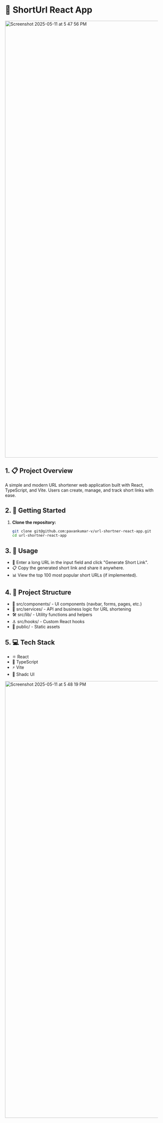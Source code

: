 # 🔗 ShortUrl React App
<img width="1440" alt="Screenshot 2025-05-11 at 5 47 56 PM" src="https://github.com/user-attachments/assets/6e59f8f4-8a2d-4314-8c19-d249ecef9013" />


## 1. 📋 Project Overview
A simple and modern URL shortener web application built with React, TypeScript, and Vite. Users can create, manage, and track short links with ease.

## 2. 🚀 Getting Started
1. **Clone the repository:**
   ```bash
   git clone git@github.com:pavankumar-v/url-shortner-react-app.git
   cd url-shortner-react-app
   ```
## 3. 📝 Usage
- 🔗 Enter a long URL in the input field and click "Generate Short Link".
- 📋 Copy the generated short link and share it anywhere.
- 📊 View the top 100 most popular short URLs (if implemented).

## 4. 📁 Project Structure
- 🎨 src/components/ - UI components (navbar, forms, pages, etc.)
- 🔧 src/services/ - API and business logic for URL shortening
- 🛠️ src/lib/ - Utility functions and helpers
- ⚓ src/hooks/ - Custom React hooks
- 📂 public/ - Static assets

## 5. 💻 Tech Stack
- ⚛️ React
- 📘 TypeScript
- ⚡ Vite
- 🎯 Shadc UI

  
<img width="1440" alt="Screenshot 2025-05-11 at 5 48 19 PM" src="https://github.com/user-attachments/assets/8350d0a4-faff-435d-9aa4-8e5878ff578f" />
